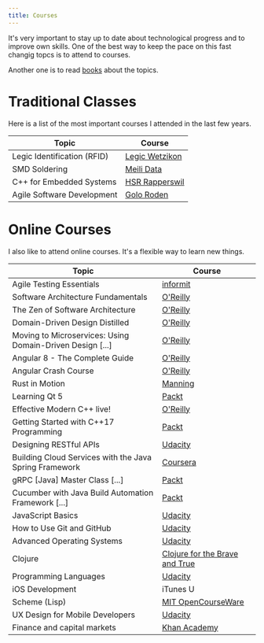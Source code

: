 ```yaml
---
title: Courses
---
```

It's very important to stay up to date about technological progress and to improve own skills. One of the best way to keep the pace on this fast changig topcs is to attend to courses.

Another one is to read [books](/books) about the topics.

Traditional Classes
===================
Here is a list of the most important courses I attended in the last few years.


| Topic                       | Course                                    |
| --------------------------- | ----------------------------------------- |
| Legic Identification (RFID) | [Legic Wetzikon](http://www.legic.com/)   |
| SMD Soldering               | [Meili Data](http://www.meili-data.ch/)   |
| C++ for Embedded Systems    | [HSR Rapperswil](http://www.hsr.ch/)      |
| Agile Software Development  | [Golo Roden](https://www.thenativeweb.io) |


Online Courses
==============
I also like to attend online courses. It's a flexible way to learn new things.

| Topic                                                     | Course                                                                                                                                                |
| --------------------------------------------------------- | ----------------------------------------------------------------------------------------------------------------------------------------------------- |
| Agile Testing Essentials                                  | [informit](https://www.informit.com/store/agile-testing-essentials-livelessons-video-training-9780134683263)                                          |
| Software Architecture Fundamentals                        | [O'Reilly](https://www.oreilly.com/library/view/software-architecture-fundamentals/9781491998991/)                                                    |
| The Zen of Software Architecture                          | [O'Reilly](https://www.oreilly.com/library/view/the-zen-of/9781491934913/)                                                                            |
| Domain-Driven Design Distilled                            | [O'Reilly](https://www.oreilly.com/library/view/domain-driven-design-distilled/9780134593449/)                                                        |
| Moving to Microservices: Using Domain-Driven Design [...] | [O'Reilly](https://www.oreilly.com/library/view/moving-to-microservices/9780134779270/)                                                               |
| Angular 8 - The Complete Guide                            | [O'Reilly](https://www.oreilly.com/library/view/angular-the/9781788998437/)                                                                           |
| Angular Crash Course                                      | [O'Reilly](https://www.oreilly.com/library/view/angular-crash-course/9781800209824/)                                                                  |
| Rust in Motion                                            | [Manning](https://www.manning.com/livevideo/rust-in-motion)                                                                                           |
| Learning Qt 5                                             | [Packt](https://www.packtpub.com/application-development/learning-qt-5-video)                                                                         |
| Effective Modern C++ live!                                | [O'Reilly](https://www.oreilly.com/pub/e/3357)                                                                                                        |
| Getting Started with C++17 Programming                    | [Packt](https://www.packtpub.com/application-development/getting-started-c17-programming-video)                                                       |
| Designing RESTful APIs                                    | [Udacity](https://www.udacity.com)                                                                                                                    |
| Building Cloud Services with the Java Spring Framework    | [Coursera](https://www.coursera.org/learn/cloud-services-java-spring-framework)                                                                       |
| gRPC [Java] Master Class [...]                            | [Packt](https://www.packtpub.com/product/grpc-java-master-class-build-modern-api-and-microservices-video/9781838558048)                               |
| Cucumber with Java Build Automation Framework [...]       | [Packt](https://www.packtpub.com/application-development/cucumber-java-build-automation-framework-less-code-video)                                    |
| JavaScript Basics                                         | [Udacity](https://www.udacity.com)                                                                                                                    |
| How to Use Git and GitHub                                 | [Udacity](https://www.udacity.com)                                                                                                                    |
| Advanced Operating Systems                                | [Udacity](https://www.udacity.com)                                                                                                                    |
| Clojure                                                   | [Clojure for the Brave and True](http://www.braveclojure.com/)                                                                                        |
| Programming Languages                                     | [Udacity](https://www.udacity.com)                                                                                                                    |
| iOS Development                                           | iTunes U                                                                                                                                              |
| Scheme (Lisp)                                             | [MIT OpenCourseWare](https://ocw.mit.edu/courses/6-001-structure-and-interpretation-of-computer-programs-spring-2005/video_galleries/video-lectures/) |
| UX Design for Mobile Developers                           | [Udacity](https://www.udacity.com/course/ud849)                                                                                                       |
| Finance and capital markets                               | [Khan Academy](https://www.khanacademy.org/economics-finance-domain/core-finance)                                                                     |

